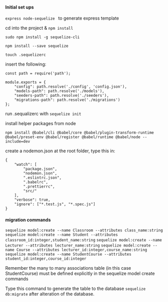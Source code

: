 #### Initial set ups
`express node-sequelize ` to generate express template

cd into the project & `npm install`

`sudo npm install -g sequelize-cli`

`npm install --save sequelize`

`touch .sequelizerc`
 
insert the following:
```
const path = require('path');

module.exports = {
    "config": path.resolve('./config', 'config.json'),
    "models-path": path.resolve('./models'),
    "seeders-path": path.resolve('./seeders'),
    "migrations-path": path.resolve('./migrations')
};
```

run .sequalizerc with `sequelize init`

install helper packages from node

`npm install @babel/cli @babel/core @babel/plugin-transform-runtime @babel/preset-env @babel/register @babel/runtime @babel/node --include=dev`

create a nodemon.json at the root folder, type this in:

```
{
    "watch": [
        "package.json",
        "nodemon.json",
        ".eslintrc.json",
        ".babelrc",
        ".prettierrc",
        "src/"
    ],
    "verbose": true,
    "ignore": ["*.test.js", "*.spec.js"]
}
```

#### migration commands

`sequelize model:create --name Classroom --attributes class_name:string`
`sequelize model:create --name Student --attributes classroom_id:integer,student_name:string`
`sequelize model:create --name Lecturer --attributes lecturer_name:string`
`sequelize model:create --name Course --attributes lecturer_id:integer,course_name:string`
`sequelize model:create --name StudentCourse --attributes student_id:integer,course_id:integer`

Remember the many to many associations table (in this case StudentCourse) must be defined explicitly in the sequelize model create commands

Type this command to generate the table to the database `sequelize db:migrate` after alteration of the database.



